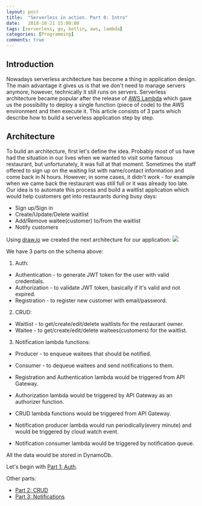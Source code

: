 ```yaml
---
layout: post
title:  "Serverless in action. Part 0: Intro"
date:   2018-10-21 15:00:00
tags: [serverless, go, kotlin, aws, lambda]
categories: [Programming]
comments: true
---
```


Introduction
----
Nowadays serverless architecture has become a thing in application design.
The main advantage it gives us is that we don't need to manage servers anymore, however, technically it still runs on servers.
Serverless architecture became popular after the release of [AWS Lambda](https://aws.amazon.com/lambda/) which gave us the possibility to deploy a single function (piece of code) to the AWS environment and then execute it.
This article consists of 3 parts which describe how to build a serverless application step by step.
<!--more-->

Architecture
----
To build an architecture, first let's define the idea.
Probably most of us have had the situation in our lives when we wanted to visit some famous restaurant, but unfortunately, it was full at that moment.
Sometimes the staff offered to sign up on the waiting list with name/contact information and come back in N hours.
However, in some cases, it didn't work - for example when we came back the restaurant was still full or it was already too late.
Our idea is to automate this process and build a waitlist application which would help customers get into restaurants during busy days:
* Sign up/Sign in
* Create/Update/Delete waitlist
* Add/Remove waitee(customer) to/from the waitlist
* Notify customers

Using [draw.io](https://www.draw.io/) we created the next architecture for our application:
![](assets/images/serverless-in-action/app-architecture.jpg)

We have 3 parts on the schema above:
1. Auth:
  * Authentication - to generate JWT token for the user with valid credentials.
  * Authorization - to validate JWT token, basically if it's valid and not expired.
  * Registration - to register new customer with email/password.
2. CRUD:
  * Waitlist - to get/create/edit/delete waitlists for the restaurant owner.
  * Waitee - to get/create/edit/delete waitees(customers) for the waitlist.
3. Notification lambda functions:
  * Producer - to enqueue waitees that should be notified.
  * Consumer - to dequeue waitees and send notifications to them.
  
* Registration and Authentication lambda would be triggered from API Gateway.
* Authorization lambda would be triggered by API Gateway as an authorizer function.
* CRUD lambda functions would be triggered from API Gateway.
* Notification producer lambda would run periodically(every minute) and would be triggered by cloud watch event.
* Notification consumer lambda would be triggered by notification queue.

All the data would be stored in DynamoDb.

Let's begin with [Part 1: Auth](/serverless-in-action-part-1).

Other parts:
* [Part 2: CRUD]()
* [Part 3: Notifications]()